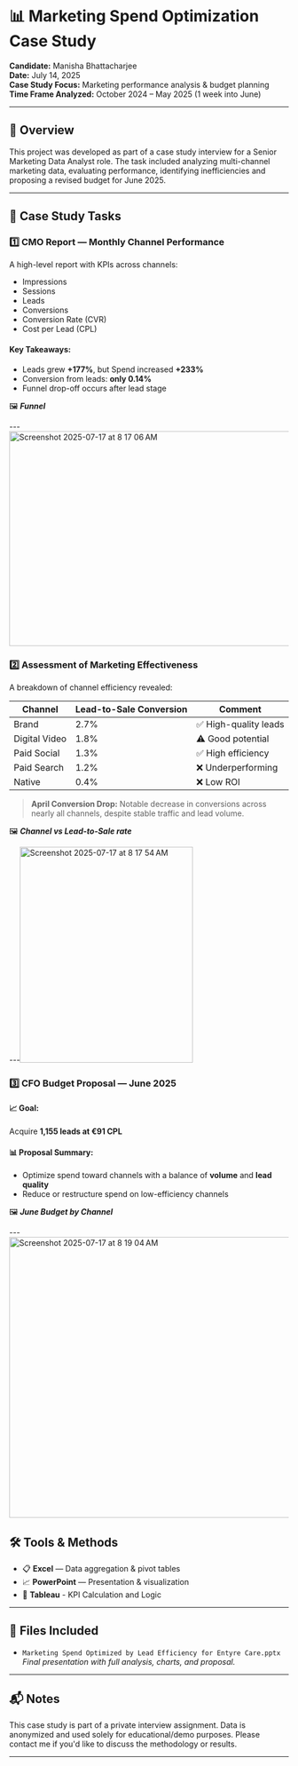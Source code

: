 # 📊 Marketing Spend Optimization Case Study

**Candidate:** Manisha Bhattacharjee  
**Date:** July 14, 2025  
**Case Study Focus:** Marketing performance analysis & budget planning  
**Time Frame Analyzed:** October 2024 – May 2025 (1 week into June)

---

## 🧠 Overview

This project was developed as part of a case study interview for a Senior Marketing Data Analyst role. The task included analyzing multi-channel marketing data, evaluating performance, identifying inefficiencies and proposing a revised budget for June 2025.

---

## 📌 Case Study Tasks

### 1️⃣ CMO Report — Monthly Channel Performance

A high-level report with KPIs across channels:
- Impressions  
- Sessions  
- Leads  
- Conversions  
- Conversion Rate (CVR)  
- Cost per Lead (CPL)  

#### Key Takeaways:
- Leads grew **+177%**, but Spend increased **+233%**
- Conversion from leads: **only 0.14%**
- Funnel drop-off occurs after lead stage

🖼️ _**Funnel**_

---<img width="906" height="387" alt="Screenshot 2025-07-17 at 8 17 06 AM" src="https://github.com/user-attachments/assets/aea24315-f51d-4324-aa36-55702eb0d3ef" />


### 2️⃣ Assessment of Marketing Effectiveness

A breakdown of channel efficiency revealed:

| Channel        | Lead-to-Sale Conversion | Comment           |
|----------------|-------------------------|--------------------|
| Brand          | 2.7%                    | ✅ High-quality leads |
| Digital Video  | 1.8%                    | ⚠️ Good potential      |
| Paid Social    | 1.3%                    | ✅ High efficiency    |
| Paid Search    | 1.2%                    | ❌ Underperforming     |
| Native         | 0.4%                    | ❌ Low ROI             |

> **April Conversion Drop:** Notable decrease in conversions across nearly all channels, despite stable traffic and lead volume.

🖼️ _**Channel vs Lead-to-Sale rate**_

---<img width="312" height="389" alt="Screenshot 2025-07-17 at 8 17 54 AM" src="https://github.com/user-attachments/assets/9ca440cc-5c3a-4800-94a6-f4dcef191133" />


### 3️⃣ CFO Budget Proposal — June 2025

#### 📈 Goal:
Acquire **1,155 leads at €91 CPL**

#### 📊 Proposal Summary:
- Optimize spend toward channels with a balance of **volume** and **lead quality**
- Reduce or restructure spend on low-efficiency channels

🖼️ _**June Budget by Channel**_

---<img width="752" height="506" alt="Screenshot 2025-07-17 at 8 19 04 AM" src="https://github.com/user-attachments/assets/94f49a59-854f-4a15-9288-f0091a025b67" />


## 🛠️ Tools & Methods

- 📋 **Excel** — Data aggregation & pivot tables  
- 📈 **PowerPoint** — Presentation & visualization  
- 🧮 **Tableau** - KPI Calculation and Logic 

---

## 📂 Files Included

- `Marketing Spend Optimized by Lead Efficiency for Entyre Care.pptx`  
  _Final presentation with full analysis, charts, and proposal._

---

## 📬 Notes

This case study is part of a private interview assignment. Data is anonymized and used solely for educational/demo purposes. Please contact me if you'd like to discuss the methodology or results.

---

